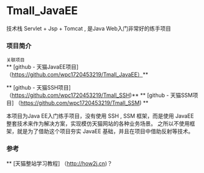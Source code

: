# Tmall_JavaEE

技术栈 Servlet + Jsp + Tomcat , 是Java Web入门非常好的练手项目  

### 项目简介
`关联项目`  
** [github  - 天猫JavaEE项目] （https://github.com/wpc1720453219/Tmall_JavaEE）**

** [github  - 天猫SSH项目] （https://github.com/wpc1720453219/Tmall_SSH)**
** [github  - 天猫SSM项目] （https://github.com/wpc1720453219/Tmall_SSM) ** 

本项目为Java EE入门练手项目，没有使用 SSH , SSM 框架，而是使用 JavaEE 整套技术来作为解决方案，实现模仿天猫网站的各种业务场景。 之所以不使用框架，就是为了借助这个项目夯实 JavaEE 基础，并且在项目中借助反射等技术。

### 参考
** [天猫整站学习教程] （http://how2j.cn)？
